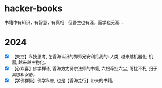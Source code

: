 # hacker-books
书籍中有知识，有智慧，有真相，但吾生也有涯，而学也无涯...
# 2024
- [x] 【失控】科技思考, 在香海认识的郑师兄安利给我的: 人类, 越来越机器化; 机器, 越来越生物化。
- [x] 【心欢喜】佛学禅语, 香海方丈贤宗法师的书籍, 六根牵扯六尘, 纷扰不朽, 归于冥想和安静。
- [x] 【学佛群疑】佛学科普, 也是【香海之行】带来的书籍。
